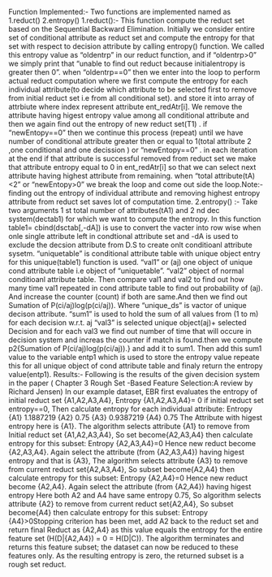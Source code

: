 Function Implemented:-
Two functions are implemented named as
1.reduct()
2.entropy()
1.reduct():-
This function compute the reduct set based on the Sequential Backward
Elimination.
Initially we consider entire set of conditional attribute as reduct set and compute
the entropy for that set with respect to decision attribute by calling entropy()
function. We called this entropy value as “oldentrp” in our reduct function, and
if “oldentrp>0” we simply print that “unable to find out reduct because initialentropy is greater then 0”.
when “oldentrp==0” then we enter into the loop to perform actual reduct
computation where we first compute the entropy for each individual attribute(to
decide which attribute to be selected first to remove from initial reduct set i.e from all
conditional set). and store it into array of attrbiute where index represent attribute
ent_redAtr[i].
We remove the attribute having higest entropy value among all conditional attribute
and then we again find out the entropy of new reduct set(T1) .
if “newEntopy==0” then we continue this process (repeat) until we have number of
conditional attribute greater then or equal to 1(total attribute 2 ,one conditional
and one decission ) or “newEntopy==0” .
in each iteration at the end if that attribute is successful removed from reduct set we
make that attribute entropy equal to 0 in ent_redAtr[i] so that we can select next
attribute having highest attribute from remaining.
when “total attribute(tA)<2” or “newEntopy>0” we break the loop and come out
side the loop.Note:-
finding out the entropy of individual attribute and removing highest entropy attribute
from reduct set saves lot of computation time.
2.entropy() :-
Take two arguments 1 st total number of attributes(tA1) and 2 nd dec
system(dectab1) for which we want to compute the entropy.
In this function table1= cbind(dsctab[,-dA]) is use to convert the vacter into row
wise when onle single attribute left in condtional attribute set and -dA is used to
exclude the decsion attribute from D.S to create onlt conditioanl attribute sysetm.
“uniquetable” is conditional attribute table with unique object entry for this
unique(table1) function is used.
“val1” or (aj) one object of unique cond attribute table i.e object of “uniquetable”.
“val2” object of normal conditioanl attribute table. Then compare val1 and val2 to
find out how many time val1 repeated in cond attribute table to find out probability of
(aj). And increase the counter (count) if both are same.And then we find out Sumation of P(ci/aj)log(p(ci/aj)).
Where “unique_ds” is vactor of unique decison attribute.
“sum1” is used to hold the sum of all values from (1 to m) for each decision w.r.t. aj
“val3” is selected unique object(aj)+ selected Decision
and for each val3 we find out number of time that will occure in decision system and
increas the counter if match is found.then we compute p2{Sumation of P(ci/aj)log(p(ci/aj)).}
and add it to sum1.
Then add this sum1 value to the variable entp1 which is used to store the entropy
value
repeate this for all unique object of cond attribute table and finaly return the entropy
value(entp1).
Results:-
Following is the results of the given decision system in the paper ( Chapter 3 Rough
Set -Based Feature Selection:A review by Richard Jensen)
In our example dataset, EBR first evaluates the entropy of initial reduct set
{A1,A2,A3,A4},
Entropy
{A1,A2,A3,A4}= 0
if initial reduct set entropy==0, Then calculate entropy for each individual attribute:
Entropy
{A1} 1.1887219
{A2} 0.75
{A3} 0.9387219
{A4} 0.75
The Attribute with higest entropy here is {A1}. The algorithm selects attribute {A1}
to remove from Initial reduct set {A1,A2,A3,A4}, So set become{A2,A3,A4} then
calculate entropy for this subset:
Entropy
{A2,A3,A4}=0
Hence new reduct become {A2,A3,A4}.
Again select the attribute (from {A2,A3,A4}) having higest entropy and that is {A3},
The algorithm selects attribute {A3} to remove from current reduct set{A2,A3,A4},
So subset become{A2,A4} then calculate entropy for this subset:
Entropy
{A2,A4}=0
Hence new reduct become {A2,A4}.
Again select the attribute (from {A2,A4}) having higest entropy Here both A2 and
A4 have same entropy 0.75, So algorithm selects attribute {A2} to remove from
current reduct set{A2,A4}, So subset become{A4} then calculate entropy for this
subset:
Entropy
{A4}>0Stopping criterion has been met, add A2 back to the reduct set and return final Reduct
as {A2,A4} as this value equals the entropy for the entire feature set (H(D|{A2,A4})
= 0 = H(D|C)). The algorithm terminates and returns this feature subset; the dataset
can now be reduced to these features only. As the resulting entropy is zero, the
returned subset is a rough set reduct.
